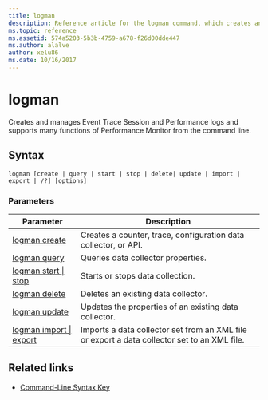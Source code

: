 ```yaml
---
title: logman
description: Reference article for the logman command, which creates and manages Event Trace Session and Performance logs and supports many functions of Performance Monitor from the command line.
ms.topic: reference
ms.assetid: 574a5203-5b3b-4759-a678-f26d00dde447
ms.author: alalve
author: xelu86
ms.date: 10/16/2017
---
```


# logman



Creates and manages Event Trace Session and Performance logs and supports many functions of Performance Monitor from the command line.

## Syntax

```
logman [create | query | start | stop | delete| update | import | export | /?] [options]
```

### Parameters

| Parameter | Description |
| --------- | ----------- |
| [logman create](logman-create.md) | Creates a counter, trace, configuration data collector, or API. |
| [logman query](logman-query.md) | Queries data collector properties. |
| [logman start &#124; stop](logman-start-stop.md) | Starts or stops data collection. |
| [logman delete](logman-delete.md) | Deletes an existing data collector. |
| [logman update](logman-update.md) | Updates the properties of an existing data collector. |
| [logman import &#124; export](logman-import-export.md) | Imports a data collector set from an XML file or export a data collector set to an XML file. |

## Related links

- [Command-Line Syntax Key](command-line-syntax-key.md)
